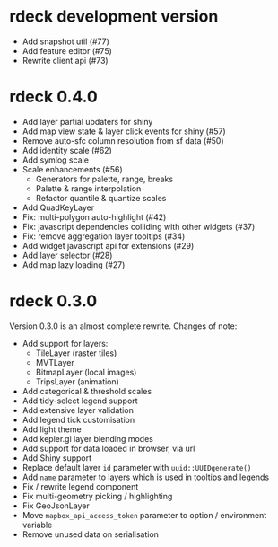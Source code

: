 # rdeck development version

- Add snapshot util (#77)
- Add feature editor (#75)
- Rewrite client api (#73)

# rdeck 0.4.0

- Add layer partial updaters for shiny
- Add map view state & layer click events for shiny (#57)
- Remove auto-sfc column resolution from sf data (#50)
- Add identity scale (#62)
- Add symlog scale
- Scale enhancements (#56)
  - Generators for palette, range, breaks
  - Palette & range interpolation
  - Refactor quantile & quantize scales
- Add QuadKeyLayer
- Fix: multi-polygon auto-highlight (#42)
- Fix: javascript dependencies colliding with other widgets (#37)
- Fix: remove aggregation layer tooltips (#34)
- Add widget javascript api for extensions (#29)
- Add layer selector (#28)
- Add map lazy loading (#27)

# rdeck 0.3.0

Version 0.3.0 is an almost complete rewrite. Changes of note:

- Add support for layers:
  - TileLayer (raster tiles)
  - MVTLayer
  - BitmapLayer (local images)
  - TripsLayer (animation)
- Add categorical & threshold scales
- Add tidy-select legend support
- Add extensive layer validation
- Add legend tick customisation
- Add light theme
- Add kepler.gl layer blending modes
- Add support for data loaded in browser, via url
- Add Shiny support
- Replace default layer `id` parameter with `uuid::UUIDgenerate()`
- Add `name` parameter to layers which is used in tooltips and legends
- Fix / rewrite legend component
- Fix multi-geometry picking / highlighting
- Fix GeoJsonLayer
- Move `mapbox_api_access_token` parameter to option / environment variable
- Remove unused data on serialisation
